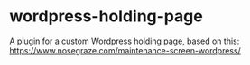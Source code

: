 # wordpress-holding-page
A plugin for a custom Wordpress holding page, based on this: https://www.nosegraze.com/maintenance-screen-wordpress/

